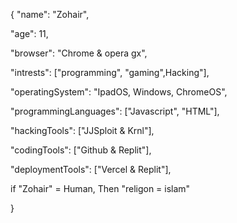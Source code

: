 {
  "name": "Zohair",
  
  "age": 11,
  
  "browser": "Chrome & opera gx",
  
  "intrests": ["programming", "gaming",Hacking"],
  
  "operatingSystem": "IpadOS, Windows, ChromeOS",
  
  "programmingLanguages": ["Javascript", "HTML"],
  
  "hackingTools": ["JJSploit & Krnl"],

  "codingTools": ["Github & Replit"],
  
  "deploymentTools": ["Vercel & Replit"],
  
  if "Zohair" = Human, Then "religon = islam"
  

}
